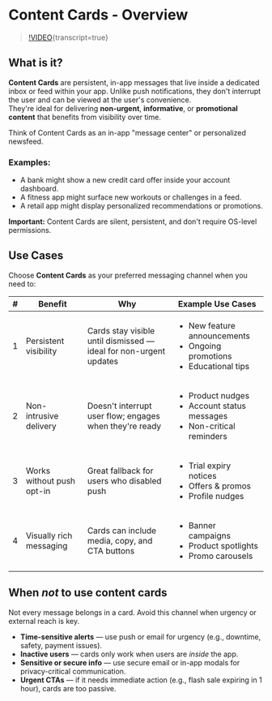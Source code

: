 # Content Cards - Overview

>[!VIDEO](https://video.tv.adobe.com/v/3458224/?learn=on&enablevpops){transcript=true}

## What is it?

**Content Cards** are persistent, in-app messages that live inside a dedicated inbox or feed within your app. Unlike push notifications, they don't interrupt the user and can be viewed at the user's convenience.  
They're ideal for delivering **non-urgent**, **informative**, or **promotional content** that benefits from visibility over time.

Think of Content Cards as an in-app "message center" or personalized newsfeed.

### Examples:

- A bank might show a new credit card offer inside your account dashboard.  
- A fitness app might surface new workouts or challenges in a feed.  
- A retail app might display personalized recommendations or promotions.

**Important:** Content Cards are silent, persistent, and don't require OS-level permissions.

## Use Cases

Choose **Content Cards** as your preferred messaging channel when you need to:

| # | Benefit | Why | Example Use Cases |
|---|---------|-----|-------------------|
| 1 | Persistent visibility | Cards stay visible until dismissed — ideal for non-urgent updates | <ul><li>New feature announcements</li><li>Ongoing promotions</li><li>Educational tips</li></ul> |
| 2 | Non-intrusive delivery | Doesn't interrupt user flow; engages when they're ready | <ul><li>Product nudges</li><li>Account status messages</li><li>Non-critical reminders</li></ul> |
| 3 | Works without push opt-in | Great fallback for users who disabled push | <ul><li>Trial expiry notices</li><li>Offers & promos</li><li>Profile nudges</li></ul> |
| 4 | Visually rich messaging | Cards can include media, copy, and CTA buttons | <ul><li>Banner campaigns</li><li>Product spotlights</li><li>Promo carousels</li></ul> |

## When *not* to use content cards

Not every message belongs in a card. Avoid this channel when urgency or external reach is key.

- **Time-sensitive alerts** — use push or email for urgency (e.g., downtime, safety, payment issues). 
- **Inactive users** — cards only work when users are *inside* the app.
- **Sensitive or secure info** — use secure email or in-app modals for privacy-critical communication.
- **Urgent CTAs** — if it needs immediate action (e.g., flash sale expiring in 1 hour), cards are too passive.
